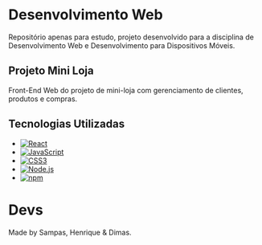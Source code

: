 # Desenvolvimento Web

Repositório apenas para estudo, projeto desenvolvido para a disciplina de Desenvolvimento Web e Desenvolvimento para Dispositivos Móveis. 

## Projeto Mini Loja

Front-End Web do projeto de mini-loja com gerenciamento de clientes, produtos e compras.

## Tecnologias Utilizadas

* [![React](https://img.shields.io/badge/React-2023-blue?style=for-the-badge&logo=react)](https://reactjs.org/)
* [![JavaScript](https://img.shields.io/badge/JavaScript-ECMAScript%202022-brightgreen?style=for-the-badge&logo=javascript)](https://www.javascript.com/)
* [![CSS3](https://img.shields.io/badge/CSS3-blue?style=for-the-badge&logo=css3)](https://developer.mozilla.org/en-US/docs/Web/CSS)
* [![Node.js](https://img.shields.io/badge/Node.js-18.12.1-green?style=for-the-badge&logo=node.js)](https://nodejs.org/)
* [![npm](https://img.shields.io/badge/npm-latest-blue?style=for-the-badge&logo=npm)](https://www.npmjs.com/)

# Devs

Made by Sampas, Henrique & Dimas.